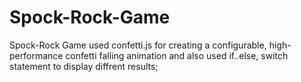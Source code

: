 # Spock-Rock-Game
Spock-Rock Game used confetti.js for creating a configurable, high-performance confetti falling animation 
and also used if..else, switch statement to display diffrent results;
